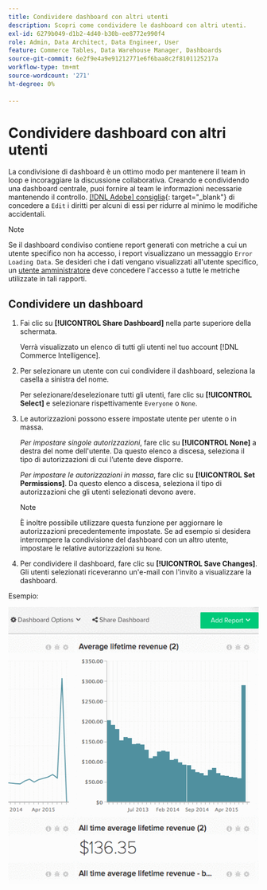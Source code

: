 ```yaml
---
title: Condividere dashboard con altri utenti
description: Scopri come condividere le dashboard con altri utenti.
exl-id: 6279b049-d1b2-4d40-b30b-ee8772e990f4
role: Admin, Data Architect, Data Engineer, User
feature: Commerce Tables, Data Warehouse Manager, Dashboards
source-git-commit: 6e2f9e4a9e91212771e6f6baa8c2f8101125217a
workflow-type: tm+mt
source-wordcount: '271'
ht-degree: 0%

---
```


# Condividere dashboard con altri utenti

La condivisione di dashboard è un ottimo modo per mantenere il team in loop e incoraggiare la discussione collaborativa. Creando e condividendo una dashboard centrale, puoi fornire al team le informazioni necessarie mantenendo il controllo. [[!DNL Adobe] consiglia](../../best-practices/share-dashboard-best-practice.md){: target=&quot;_blank&quot;} di concedere a `Edit` i diritti per alcuni di essi per ridurre al minimo le modifiche accidentali.

>[!NOTE]
>
>Se il dashboard condiviso contiene report generati con metriche a cui un utente specifico non ha accesso, i report visualizzano un messaggio `Error Loading Data`. Se desideri che i dati vengano visualizzati all&#39;utente specifico, un [utente amministratore](../../administrator/user-management/user-management.md) deve concedere l&#39;accesso a tutte le metriche utilizzate in tali rapporti.

## Condividere un dashboard

1. Fai clic su **[!UICONTROL Share Dashboard]** nella parte superiore della schermata.

   Verrà visualizzato un elenco di tutti gli utenti nel tuo account [!DNL Commerce Intelligence].

1. Per selezionare un utente con cui condividere il dashboard, seleziona la casella a sinistra del nome.

   Per selezionare/deselezionare tutti gli utenti, fare clic su **[!UICONTROL Select]** e selezionare rispettivamente `Everyone` o `None`.

1. Le autorizzazioni possono essere impostate utente per utente o in massa.

   *Per impostare singole autorizzazioni*, fare clic su **[!UICONTROL None]** a destra del nome dell&#39;utente. Da questo elenco a discesa, seleziona il tipo di autorizzazioni di cui l’utente deve disporre.

   *Per impostare le autorizzazioni in massa*, fare clic su **[!UICONTROL Set Permissions]**. Da questo elenco a discesa, seleziona il tipo di autorizzazioni che gli utenti selezionati devono avere.

   >[!NOTE]
   >
   >È inoltre possibile utilizzare questa funzione per aggiornare le autorizzazioni precedentemente impostate. Se ad esempio si desidera interrompere la condivisione del dashboard con un altro utente, impostare le relative autorizzazioni su `None`.

1. Per condividere il dashboard, fare clic su **[!UICONTROL Save Changes]**. Gli utenti selezionati riceveranno un&#39;e-mail con l&#39;invito a visualizzare la dashboard.

Esempio:

![condividi dashboard](../../assets/Share_Dashboards.gif)
